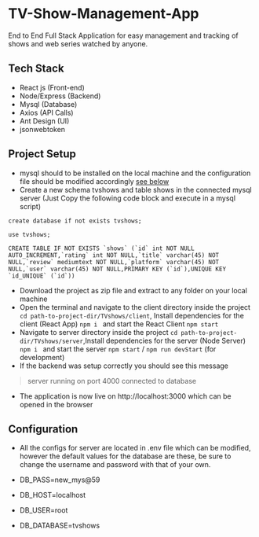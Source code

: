 # TV-Show-Management-App
End to End Full Stack Application for easy management and tracking of shows and web series watched by anyone.

## Tech Stack

- React js (Front-end)
- Node/Express (Backend)
- Mysql (Database)
- Axios (API Calls)
- Ant Design (UI)
- jsonwebtoken

## Project Setup

-  mysql should to be installed on the local machine and the configuration file should be modified accordingly [see below](/Configuration)
- Create a new schema tvshows and table shows in the connected mysql server (Just Copy the following code block and execute in a mysql script)
``` 
create database if not exists tvshows;

use tvshows;

CREATE TABLE IF NOT EXISTS `shows` (`id` int NOT NULL AUTO_INCREMENT,`rating` int NOT NULL,`title` varchar(45) NOT NULL,`review` mediumtext NOT NULL,`platform` varchar(45) NOT NULL,`user` varchar(45) NOT NULL,PRIMARY KEY (`id`),UNIQUE KEY `id_UNIQUE` (`id`))
```
- Download the project as zip file and extract to any folder on your local machine
- Open the terminal and navigate to the client directory inside the project `cd path-to-project-dir/TVshows/client`, Install dependencies for the client (React App) `npm i ` and start the React Client `npm start`
- Navigate to server directory inside the project `cd path-to-project-dir/TVshows/server`,Install dependencies for the server (Node Server) `npm i ` and start the server `npm start` / `npm run devStart` (for development)
- If the backend was setup correctly you should see this message
> server running on port 4000
> connected to database
- The application is now live on http://localhost:3000 which can be opened in the browser

## Configuration 

- All the configs for server are located in .env file which can be modified, however the default values for the database are these, be sure to change the username and password with that of your own.

- DB_PASS=new_mys@59
- DB_HOST=localhost
- DB_USER=root
- DB_DATABASE=tvshows
